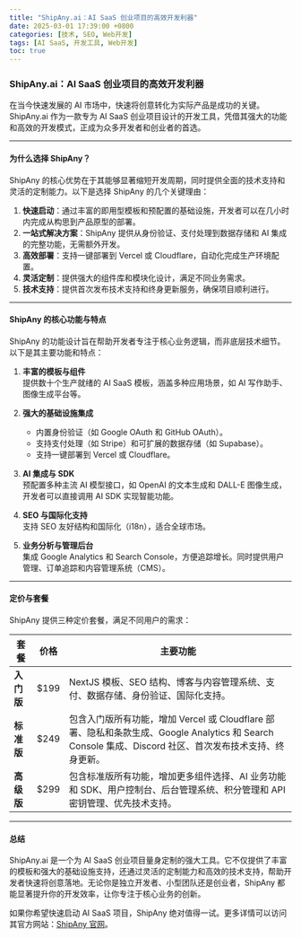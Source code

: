 ```yaml
---
title: "ShipAny.ai：AI SaaS 创业项目的高效开发利器"
date: 2025-03-01 17:39:00 +0800
categories: [技术, SEO, Web开发]
tags: [AI SaaS, 开发工具, Web开发]
toc: true
---
```


### ShipAny.ai：AI SaaS 创业项目的高效开发利器

在当今快速发展的 AI 市场中，快速将创意转化为实际产品是成功的关键。ShipAny.ai 作为一款专为 AI SaaS 创业项目设计的开发工具，凭借其强大的功能和高效的开发模式，正成为众多开发者和创业者的首选。

---

#### 为什么选择 ShipAny？

ShipAny 的核心优势在于其能够显著缩短开发周期，同时提供全面的技术支持和灵活的定制能力。以下是选择 ShipAny 的几个关键理由：

1. **快速启动**：通过丰富的即用型模板和预配置的基础设施，开发者可以在几小时内完成从构思到产品原型的部署。
2. **一站式解决方案**：ShipAny 提供从身份验证、支付处理到数据存储和 AI 集成的完整功能，无需额外开发。
3. **高效部署**：支持一键部署到 Vercel 或 Cloudflare，自动化完成生产环境配置。
4. **灵活定制**：提供强大的组件库和模块化设计，满足不同业务需求。
5. **技术支持**：提供首次发布技术支持和终身更新服务，确保项目顺利进行。

---

#### ShipAny 的核心功能与特点

ShipAny 的功能设计旨在帮助开发者专注于核心业务逻辑，而非底层技术细节。以下是其主要功能和特点：

1. **丰富的模板与组件**  
   提供数十个生产就绪的 AI SaaS 模板，涵盖多种应用场景，如 AI 写作助手、图像生成平台等。

2. **强大的基础设施集成**  
   - 内置身份验证（如 Google OAuth 和 GitHub OAuth）。  
   - 支持支付处理（如 Stripe）和可扩展的数据存储（如 Supabase）。  
   - 支持一键部署到 Vercel 或 Cloudflare。

3. **AI 集成与 SDK**  
   预配置多种主流 AI 模型接口，如 OpenAI 的文本生成和 DALL-E 图像生成，开发者可以直接调用 AI SDK 实现智能功能。

4. **SEO 与国际化支持**  
   支持 SEO 友好结构和国际化（i18n），适合全球市场。

5. **业务分析与管理后台**  
   集成 Google Analytics 和 Search Console，方便追踪增长。同时提供用户管理、订单追踪和内容管理系统（CMS）。

---

#### 定价与套餐

ShipAny 提供三种定价套餐，满足不同用户的需求：

| **套餐**   | **价格** | **主要功能**                                                                 |
|------------|----------|------------------------------------------------------------------------------|
| **入门版** | $199     | NextJS 模板、SEO 结构、博客与内容管理系统、支付、数据存储、身份验证、国际化支持。 |
| **标准版** | $249     | 包含入门版所有功能，增加 Vercel 或 Cloudflare 部署、隐私和条款生成、Google Analytics 和 Search Console 集成、Discord 社区、首次发布技术支持、终身更新。 |
| **高级版** | $299     | 包含标准版所有功能，增加更多组件选择、AI 业务功能和 SDK、用户控制台、后台管理系统、积分管理和 API 密钥管理、优先技术支持。 |

---

#### 总结

ShipAny.ai 是一个为 AI SaaS 创业项目量身定制的强大工具。它不仅提供了丰富的模板和强大的基础设施支持，还通过灵活的定制能力和高效的技术支持，帮助开发者快速将创意落地。无论你是独立开发者、小型团队还是创业者，ShipAny 都能显著提升你的开发效率，让你专注于核心业务的创新。

如果你希望快速启动 AI SaaS 项目，ShipAny 绝对值得一试。更多详情可以访问其官方网站：[ShipAny 官网](https://shipany.ai/i/invite)。
